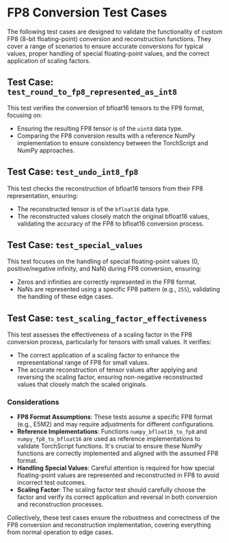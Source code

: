 # FP8 Conversion Test Cases

The following test cases are designed to validate the functionality of custom FP8 (8-bit floating-point) conversion and reconstruction functions. They cover a range of scenarios to ensure accurate conversions for typical values, proper handling of special floating-point values, and the correct application of scaling factors.

## Test Case: `test_round_to_fp8_represented_as_int8`

This test verifies the conversion of bfloat16 tensors to the FP8 format, focusing on:
- Ensuring the resulting FP8 tensor is of the `uint8` data type.
- Comparing the FP8 conversion results with a reference NumPy implementation to ensure consistency between the TorchScript and NumPy approaches.

## Test Case: `test_undo_int8_fp8`

This test checks the reconstruction of bfloat16 tensors from their FP8 representation, ensuring:
- The reconstructed tensor is of the `bfloat16` data type.
- The reconstructed values closely match the original bfloat16 values, validating the accuracy of the FP8 to bfloat16 conversion process.

## Test Case: `test_special_values`

This test focuses on the handling of special floating-point values (0, positive/negative infinity, and NaN) during FP8 conversion, ensuring:
- Zeros and infinities are correctly represented in the FP8 format.
- NaNs are represented using a specific FP8 pattern (e.g., `255`), validating the handling of these edge cases.

## Test Case: `test_scaling_factor_effectiveness`

This test assesses the effectiveness of a scaling factor in the FP8 conversion process, particularly for tensors with small values. It verifies:
- The correct application of a scaling factor to enhance the representational range of FP8 for small values.
- The accurate reconstruction of tensor values after applying and reversing the scaling factor, ensuring non-negative reconstructed values that closely match the scaled originals.

### Considerations

- **FP8 Format Assumptions**: These tests assume a specific FP8 format (e.g., E5M2) and may require adjustments for different configurations.
- **Reference Implementations**: Functions `numpy_bfloat16_to_fp8` and `numpy_fp8_to_bfloat16` are used as reference implementations to validate TorchScript functions. It's crucial to ensure these NumPy functions are correctly implemented and aligned with the assumed FP8 format.
- **Handling Special Values**: Careful attention is required for how special floating-point values are represented and reconstructed in FP8 to avoid incorrect test outcomes.
- **Scaling Factor**: The scaling factor test should carefully choose the factor and verify its correct application and reversal in both conversion and reconstruction processes.

Collectively, these test cases ensure the robustness and correctness of the FP8 conversion and reconstruction implementation, covering everything from normal operation to edge cases.